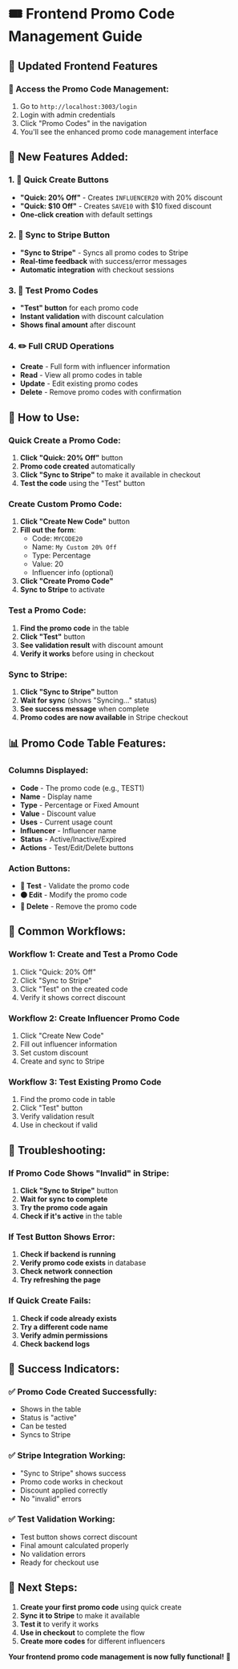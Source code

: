 # 🎟️ Frontend Promo Code Management Guide

## 🎯 **Updated Frontend Features**

### **📍 Access the Promo Code Management:**
1. Go to `http://localhost:3003/login`
2. Login with admin credentials
3. Click "Promo Codes" in the navigation
4. You'll see the enhanced promo code management interface

## 🚀 **New Features Added:**

### **1. 🎯 Quick Create Buttons**
- **"Quick: 20% Off"** - Creates `INFLUENCER20` with 20% discount
- **"Quick: $10 Off"** - Creates `SAVE10` with $10 fixed discount
- **One-click creation** with default settings

### **2. 🔄 Sync to Stripe Button**
- **"Sync to Stripe"** - Syncs all promo codes to Stripe
- **Real-time feedback** with success/error messages
- **Automatic integration** with checkout sessions

### **3. 🧪 Test Promo Codes**
- **"Test" button** for each promo code
- **Instant validation** with discount calculation
- **Shows final amount** after discount

### **4. ✏️ Full CRUD Operations**
- **Create** - Full form with influencer information
- **Read** - View all promo codes in table
- **Update** - Edit existing promo codes
- **Delete** - Remove promo codes with confirmation

## 🎯 **How to Use:**

### **Quick Create a Promo Code:**
1. **Click "Quick: 20% Off"** button
2. **Promo code created** automatically
3. **Click "Sync to Stripe"** to make it available in checkout
4. **Test the code** using the "Test" button

### **Create Custom Promo Code:**
1. **Click "Create New Code"** button
2. **Fill out the form**:
   - Code: `MYCODE20`
   - Name: `My Custom 20% Off`
   - Type: Percentage
   - Value: 20
   - Influencer info (optional)
3. **Click "Create Promo Code"**
4. **Sync to Stripe** to activate

### **Test a Promo Code:**
1. **Find the promo code** in the table
2. **Click "Test"** button
3. **See validation result** with discount amount
4. **Verify it works** before using in checkout

### **Sync to Stripe:**
1. **Click "Sync to Stripe"** button
2. **Wait for sync** (shows "Syncing..." status)
3. **See success message** when complete
4. **Promo codes are now available** in Stripe checkout

## 📊 **Promo Code Table Features:**

### **Columns Displayed:**
- **Code** - The promo code (e.g., TEST1)
- **Name** - Display name
- **Type** - Percentage or Fixed Amount
- **Value** - Discount value
- **Uses** - Current usage count
- **Influencer** - Influencer name
- **Status** - Active/Inactive/Expired
- **Actions** - Test/Edit/Delete buttons

### **Action Buttons:**
- **🔵 Test** - Validate the promo code
- **🟠 Edit** - Modify the promo code
- **🔴 Delete** - Remove the promo code

## 🎯 **Common Workflows:**

### **Workflow 1: Create and Test a Promo Code**
1. Click "Quick: 20% Off"
2. Click "Sync to Stripe"
3. Click "Test" on the created code
4. Verify it shows correct discount

### **Workflow 2: Create Influencer Promo Code**
1. Click "Create New Code"
2. Fill out influencer information
3. Set custom discount
4. Create and sync to Stripe

### **Workflow 3: Test Existing Promo Code**
1. Find the promo code in table
2. Click "Test" button
3. Verify validation result
4. Use in checkout if valid

## 🔧 **Troubleshooting:**

### **If Promo Code Shows "Invalid" in Stripe:**
1. **Click "Sync to Stripe"** button
2. **Wait for sync to complete**
3. **Try the promo code again**
4. **Check if it's active** in the table

### **If Test Button Shows Error:**
1. **Check if backend is running**
2. **Verify promo code exists** in database
3. **Check network connection**
4. **Try refreshing the page**

### **If Quick Create Fails:**
1. **Check if code already exists**
2. **Try a different code name**
3. **Verify admin permissions**
4. **Check backend logs**

## 🎉 **Success Indicators:**

### **✅ Promo Code Created Successfully:**
- Shows in the table
- Status is "active"
- Can be tested
- Syncs to Stripe

### **✅ Stripe Integration Working:**
- "Sync to Stripe" shows success
- Promo code works in checkout
- Discount applied correctly
- No "invalid" errors

### **✅ Test Validation Working:**
- Test button shows correct discount
- Final amount calculated properly
- No validation errors
- Ready for checkout use

## 🚀 **Next Steps:**

1. **Create your first promo code** using quick create
2. **Sync it to Stripe** to make it available
3. **Test it** to verify it works
4. **Use in checkout** to complete the flow
5. **Create more codes** for different influencers

**Your frontend promo code management is now fully functional!** 🎉

